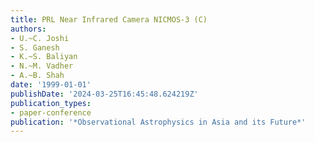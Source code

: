 ```yaml
---
title: PRL Near Infrared Camera NICMOS-3 (C)
authors:
- U.~C. Joshi
- S. Ganesh
- K.~S. Baliyan
- N.~M. Vadher
- A.~B. Shah
date: '1999-01-01'
publishDate: '2024-03-25T16:45:48.624219Z'
publication_types:
- paper-conference
publication: '*Observational Astrophysics in Asia and its Future*'
---
```

